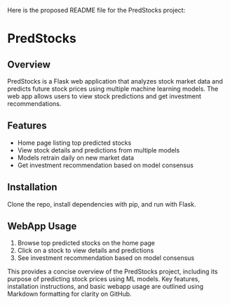  Here is the proposed README file for the PredStocks project:

# PredStocks

## Overview
PredStocks is a Flask web application that analyzes stock market data and predicts future stock prices using multiple machine learning models. The web app allows users to view stock predictions and get investment recommendations.

## Features
- Home page listing top predicted stocks 
- View stock details and predictions from multiple models
- Models retrain daily on new market data
- Get investment recommendation based on model consensus

## Installation
Clone the repo, install dependencies with pip, and run with Flask.

## WebApp Usage
1. Browse top predicted stocks on the home page
2. Click on a stock to view details and predictions 
3. See investment recommendation based on model consensus

This provides a concise overview of the PredStocks project, including its purpose of predicting stock prices using ML models. Key features, installation instructions, and basic webapp usage are outlined using Markdown formatting for clarity on GitHub.




